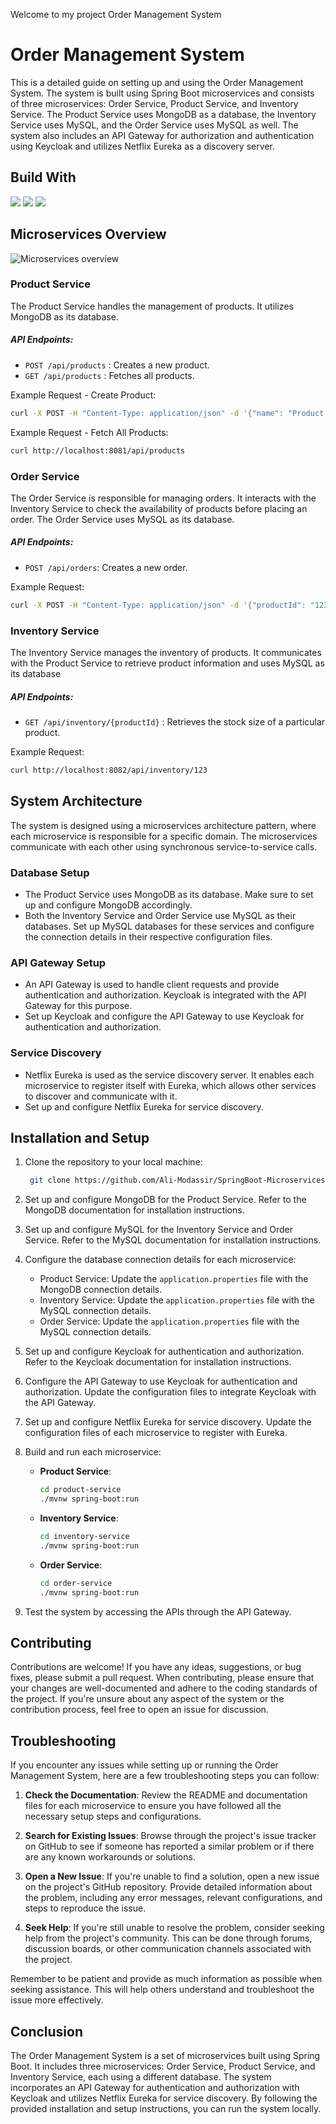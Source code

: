 Welcome to my project Order Management  System
# Order Management System

This is a detailed guide on setting up and using the Order Management System. The system is built using Spring Boot microservices and consists of three microservices: Order Service, Product Service, and Inventory Service. The Product Service uses MongoDB as a database, the Inventory Service uses MySQL, and the Order Service uses MySQL as well. The system also includes an API Gateway for authorization and authentication using Keycloak and utilizes Netflix Eureka as a discovery server.

## Build With

<div>
  <img src="https://www.vectorlogo.zone/logos/springio/springio-ar21.svg">
  <img src="https://www.vectorlogo.zone/logos/mysql/mysql-ar21.svg">
  <img src="https://www.vectorlogo.zone/logos/mongodb/mongodb-ar21.svg">
</div>

## Microservices Overview

![Microservices overview](https://github-production-user-asset-6210df.s3.amazonaws.com/56336283/250305353-34677dd3-74b4-4cff-942e-414e0504efa3.png)

### Product Service

The Product Service handles the management of products. It utilizes MongoDB as its database.

#####  API Endpoints:

- `POST /api/products` :  Creates a new product.
- `GET /api/products` : Fetches all products.

Example Request - Create Product:

```sh
curl -X POST -H "Content-Type: application/json" -d '{"name": "Product 1", "price": 10.99}' http://localhost:8081/api/products
```
Example Request - Fetch All Products:

```sh
curl http://localhost:8081/api/products
```
### Order Service

The Order Service is responsible for managing orders. It interacts with the Inventory Service to check the availability of products before placing an order. The Order Service uses MySQL as its database.

#####  API Endpoints:

- `POST /api/orders`: Creates a new order.

Example Request:

```sh
curl -X POST -H "Content-Type: application/json" -d '{"productId": "123", "quantity": 2}' http://localhost:8080/api/orders
```

### Inventory Service

The Inventory Service manages the inventory of products. It communicates with the Product Service to retrieve product information and uses MySQL as its database

#####  API Endpoints:

- `GET /api/inventory/{productId}` : Retrieves the stock size of a particular product.

Example Request:

```sh
curl http://localhost:8082/api/inventory/123
```

## System Architecture

The system is designed using a microservices architecture pattern, where each microservice is responsible for a specific domain. The microservices communicate with each other using synchronous service-to-service calls.

### Database Setup

-   The Product Service uses MongoDB as its database. Make sure to set up and configure MongoDB accordingly.
-   Both the Inventory Service and Order Service use MySQL as their databases. Set up MySQL databases for these services and configure the connection details in their respective configuration files.

### API Gateway Setup

-   An API Gateway is used to handle client requests and provide authentication and authorization. Keycloak is integrated with the API Gateway for this purpose.
-   Set up Keycloak and configure the API Gateway to use Keycloak for authentication and authorization.

### Service Discovery

-   Netflix Eureka is used as the service discovery server. It enables each microservice to register itself with Eureka, which allows other services to discover and communicate with it.
-   Set up and configure Netflix Eureka for service discovery.

## Installation and Setup

1.  Clone the repository to your local machine:
	```sh
	 git clone https://github.com/Ali-Modassir/SpringBoot-Microservices.git
    ```
2.  Set up and configure MongoDB for the Product Service. Refer to the MongoDB documentation for installation instructions.
    
3.  Set up and configure MySQL for the Inventory Service and Order Service. Refer to the MySQL documentation for installation instructions.
    
4.  Configure the database connection details for each microservice:
    
    -   Product Service: Update the `application.properties` file with the MongoDB connection details.
    -   Inventory Service: Update the `application.properties` file with the MySQL connection details.
    -   Order Service: Update the `application.properties` file with the MySQL connection details.
5.  Set up and configure Keycloak for authentication and authorization. Refer to the Keycloak documentation for installation instructions.
    
6.  Configure the API Gateway to use Keycloak for authentication and authorization. Update the configuration files to integrate Keycloak with the API Gateway.
    
7.  Set up and configure Netflix Eureka for service discovery. Update the configuration files of each microservice to register with Eureka.
    
8.  Build and run each microservice:
    
    -   **Product Service**:
	    ```sh
		cd product-service
		./mvnw spring-boot:run
	    ```
	    
	 - **Inventory Service**:
	    ```sh
		cd inventory-service
		./mvnw spring-boot:run
	    ```

	- **Order Service**:
	    ```sh
		cd order-service
		./mvnw spring-boot:run
	    ```



9.  Test the system by accessing the APIs through the API Gateway.



## Contributing

Contributions are welcome! If you have any ideas, suggestions, or bug fixes, please submit a pull request. When contributing, please ensure that your changes are well-documented and adhere to the coding standards of the project. If you're unsure about any aspect of the system or the contribution process, feel free to open an issue for discussion.

## Troubleshooting

If you encounter any issues while setting up or running the Order Management System, here are a few troubleshooting steps you can follow:

1.  **Check the Documentation**: Review the README and documentation files for each microservice to ensure you have followed all the necessary setup steps and configurations.
    
2.  **Search for Existing Issues**: Browse through the project's issue tracker on GitHub to see if someone has reported a similar problem or if there are any known workarounds or solutions.
    
3.  **Open a New Issue**: If you're unable to find a solution, open a new issue on the project's GitHub repository. Provide detailed information about the problem, including any error messages, relevant configurations, and steps to reproduce the issue.
    
4.  **Seek Help**: If you're still unable to resolve the problem, consider seeking help from the project's community. This can be done through forums, discussion boards, or other communication channels associated with the project.
    

Remember to be patient and provide as much information as possible when seeking assistance. This will help others understand and troubleshoot the issue more effectively.   

## Conclusion

The Order Management System is a set of microservices built using Spring Boot. It includes three microservices: Order Service, Product Service, and Inventory Service, each using a different database. The system incorporates an API Gateway for authentication and authorization with Keycloak and utilizes Netflix Eureka for service discovery. By following the provided installation and setup instructions, you can run the system locally.
